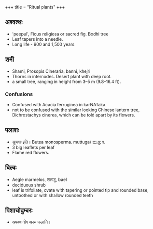 +++
title = "Ritual plants"
+++

## अश्वत्थः
- 'peepul', Ficus religiosa or sacred fig. Bodhi tree
- Leaf tapers into a needle.
- Long life -  900 and 1,500 years

## शमी
- Shami, Prosopis Cineraria, banni, khejri
- Thorns in internodes. Desert plant with deep root.
- a small tree, ranging in height from 3–5 m (9.8–16.4 ft).

### Confusions
- Confused with Acacia ferruginea in karNATaka.
-  not to be confused with the similar looking Chinese lantern tree, Dichrostachys cinerea, which can be told apart by its flowers.

## पलाशः
- सुश्रवाः इति। Butea monosperma. muttuga/ ಮುತ್ತುಗ. 
- 3 big leaflets per leaf
- Flame red flowers. 

## बिल्वः
- Aegle marmelos, शलाटु, bael
- deciduous shrub
- leaf is trifoliate, ovate with tapering or pointed tip and rounded base, untoothed or with shallow rounded teeth

## पिशाचोदुम्बरः
- अपक्वानीव अस्य फलानि। 